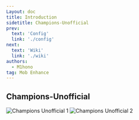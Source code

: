 ```yaml
---
Layout: doc
title: Introduction
sidetitle: Champions-Unofficial
prev:
  text: 'Config'
  link: './config'
next:
  text: 'Wiki'
  link: './wiki'
authors:
  - M1hono
tag: Mob Enhance
---
```


## Champions-Unofficial

<v-card text="This mod is an unofficial port of the Champions mod for Minecraft the version above 1.18.2. This version is currently under limited testing and may contain bugs." variant="tonal"></v-card>

<Carousel :cycle="true" :interval="2800">
    <img src="https://docs.mihono.cn/mods/adventure/champions-unofficial/1.png" alt="Champions Unofficial 1">
    <img src="https://docs.mihono.cn/mods/adventure/champions-unofficial/2.png" alt="Champions Unofficial 2">
  </Carousel>